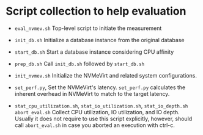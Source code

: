 # Script collection to help evaluation

- `eval_nvmev.sh`
  Top-level script to initiate the measurement

- `init_db.sh`
  Initialize a database instance from the original database

- `start_db.sh`
  Start a database instance considering CPU affinity

- `prep_db.sh`
  Call `init_db.sh` followed by `start_db.sh`

- `init_nvmev.sh`
  Initialize the NVMeVirt and related system configurations.

- `set_perf.py`, 
  Set the NVMeVirt's latency. `set_perf.py` calculates the inherent overhead in NVMeVirt to match to the target latency.

- `stat_cpu_utilization.sh`, `stat_io_utilization.sh`, `stat_io_depth.sh` `abort_eval.sh`
  Collect CPU utilization, IO utilization, and IO depth. Usually it does not require to use this script explicitly, however, should call `abort_eval.sh` in case you aborted an execution with ctrl-c.
